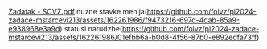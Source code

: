 [Zadatak - SCVZ.pdf](https://github.com/foivz/pi2024-zadace-mstarcevi213/files/14731506/Zadatak.-.SCVZ.pdf)
nuzne stavke menija(https://github.com/foivz/pi2024-zadace-mstarcevi213/assets/162261986/f9473216-697d-4dab-85a9-e938968e3a9d)
statusi narudzbe(https://github.com/foivz/pi2024-zadace-mstarcevi213/assets/162261986/01efbb6a-b0d8-4f56-87b0-e892edfa73ff)
